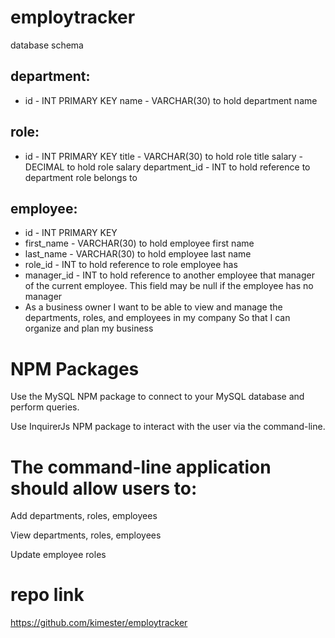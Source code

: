 # employtracker

database schema

## department:

- id - INT PRIMARY KEY
name - VARCHAR(30) to hold department name
## role:

- id - INT PRIMARY KEY
title - VARCHAR(30) to hold role title
salary - DECIMAL to hold role salary
department_id - INT to hold reference to department role belongs to
## employee:

- id - INT PRIMARY KEY
- first_name - VARCHAR(30) to hold employee first name
- last_name - VARCHAR(30) to hold employee last name
- role_id - INT to hold reference to role employee has
- manager_id - INT to hold reference to another employee that manager of the current employee. This field may be null if the employee has no manager
- As a business owner
I want to be able to view and manage the departments, roles, and employees in my company
So that I can organize and plan my business
# NPM Packages
Use the MySQL NPM package to connect to your MySQL database and perform queries.

Use InquirerJs NPM package to interact with the user via the command-line.

# The command-line application should allow users to:
Add departments, roles, employees

View departments, roles, employees

Update employee roles

# repo link 
https://github.com/kimester/employtracker
